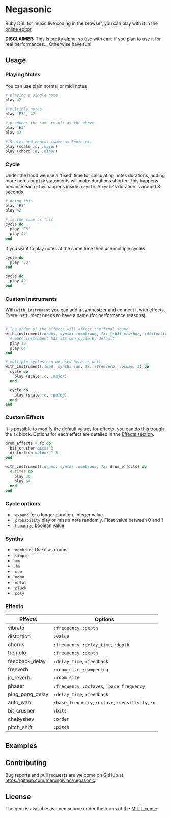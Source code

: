 # Negasonic

Ruby DSL for music live coding in the browser, you can play with it in the [online editor](https://negasonic.herokuapp.com/)

**DISCLAIMER:** This is pretty alpha, so use with care if you plan to use it for real performances... Otherwise have fun!

## Usage

### Playing Notes

You can use plain normal or midi notes

``` ruby
# playing a single note
play 42

# multiple notes
play 'E3', 42

# produces the same result as the above
play 'E3'
play 42

# Scales and chords (same as Sonic-pi)
play (scale :c, :major)
play (chord :d, :minor)
```

### Cycle

Under the hood we use a 'fixed' time for calculating notes durations, adding more notes or `play` statements will make durations
shorter. This happens because each `play` happens inside a `cycle`. A `cycle`'s duration is around 3 seconds

```ruby
# doing this
play 'E3'
play 42

# is the same as this
cycle do
  play 'E3'
  play 42
end
```

If you want to play notes at the same time then use multiple cycles

```ruby
cycle do
  play 'E3'
end

cycle do
  play 42
end
```

### Custom Instruments

With `with_instrument` you can add a synthesizer and connect it with effects. Every instrument needs
to have a name (for performance reasons)

```ruby

# The order of the effects will affect the final sound
with_instrument(:drums, synth: :membrane, fx: [:bit_crusher, :distortion]) do
  # each instrument has its own cycle by default
  play 30
  play 64
end

# multiple cycles can be used here as well
with_instrument(:lead, synth: :am, fx: :freeverb, volume: 3) do
  cycle do
    play (scale :c, :major)
  end

  cycle do
    play (scale :c, :pelog)
  end
end
```

### Custom Effects

It is possible to modify the default values for effects, you can do this trough the `fx` block. Options
for each effect are detailed in the [Effects section](https://github.com/merongivian/negasonic/tree/new-dsl#effects).

```ruby
drum_effects = fx do
  bit_crusher bits: 3
  distortion value: 1.3
end

with_instrument(:drums, synth: :membrane, fx: drum_effects) do
  4.times do
    play 30
    play 64
  end
end
```

### Cycle options

- `:expand` for a longer duration. Integer value
- `:probability` play or miss a note randomly. Float value between 0 and 1
- `:humanize` boolean value

### Synths

- `:membrane` Use it as drums
- `:simple`
- `:am`
- `:fm`
- `:duo`
- `:mono`
- `:metal`
- `:pluck`
- `:poly`

### Effects

| Effects         | Options                                            |
| --------------- | -------------------------------------------------- |
| vibrato         | `:frequency`, `:depth`                             |
| distortion      | `:value`                                           |
| chorus          | `:frequency`, `:delay_time`, `:depth`              |
| tremolo         | `:frequency`, `:depth`                             |
| feedback_delay  | `:delay_time`, `:feedback`                         |
| freeverb        | `:room_size`, `:dampening`                         |
| jc_reverb       | `:room_size`                                       |
| phaser          | `:frequency`, `:octaves`, `:base_frequency`        |
| ping_pong_delay | `:delay_time`, `:feedback`                         |
| auto_wah        | `:base_frequency`, `:octave`, `:sensitivity`, `:q` |
| bit_crusher     | `:bits`                                            |
| chebyshev       | `:order`                                           |
| pitch_shift     | `:pitch`                                           |

## Examples

## Contributing

Bug reports and pull requests are welcome on GitHub at https://github.com/merongivian/negasonic.

## License

The gem is available as open source under the terms of the [MIT License](https://opensource.org/licenses/MIT).
